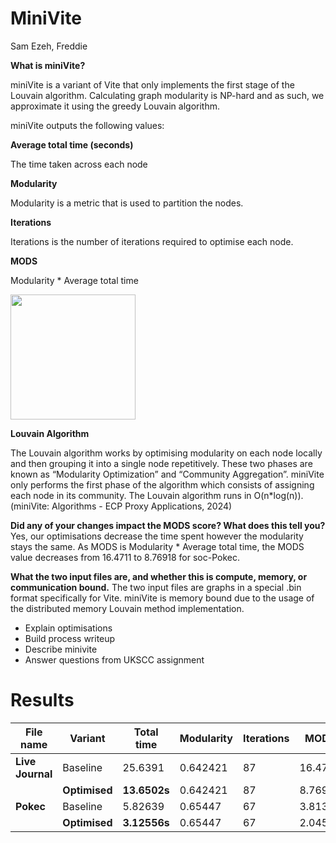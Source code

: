 # MiniVite
Sam Ezeh, Freddie

**What is miniVite?**

miniVite is a variant of Vite that only implements the first stage of the Louvain algorithm. Calculating graph modularity is NP-hard and as such, we approximate it using the greedy Louvain algorithm.

miniVite outputs the following values:

**Average total time (seconds)**

The time taken across each node

**Modularity**

Modularity is a metric that is used to partition the nodes.

**Iterations**

Iterations is the number of iterations required to optimise each node.

**MODS**

Modularity * Average total time 

<img src="https://github.com/Jackaed/UKSCC-Submission/assets/8216039/26a77237-1692-43ac-8875-674c691773f8" width="200" >

**Louvain Algorithm**

The Louvain algorithm works by optimising modularity on each node locally and then grouping it into a single node repetitively. These two phases are known as “Modularity Optimization” and “Community Aggregation”. miniVite only performs the first phase of the algorithm which consists of assigning each node in its community. The Louvain algorithm runs in O(n*log(n)). (miniVite: Algorithms - ECP Proxy Applications, 2024)

**Did any of your changes impact the MODS score? What does this tell you?**
Yes, our optimisations decrease the time spent however the modularity stays the same. As MODS is Modularity * Average total time, the MODS value decreases from 16.4711 to 8.76918 for soc-Pokec.

**What the two input files are, and whether this is compute, memory, or communication bound.**
The two input files are graphs in a special .bin format specifically for Vite. miniVite is memory bound due to the usage of the distributed memory Louvain method implementation.


* Explain optimisations
* Build process writeup
* Describe minivite
* Answer questions from UKSCC assignment

# Results

| File name       | Variant   | Total time | Modularity | Iterations | MODS    |
| --------------- | --------- | ---------- | ---------- | ---------- | ------- |
| **Live Journal**       | Baseline  | 25.6391    | 0.642421   | 87         | 16.4711 |
|                 | **Optimised** | **13.6502s**    | 0.642421   | 87         | 8.76918 |
| **Pokec** | Baseline  | 5.82639    | 0.65447    | 67         | 3.8132  |
|                 | **Optimised** | **3.12556s**    | 0.65447    | 67         | 2.04559 |
